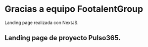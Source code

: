 
# Gracias a equipo FootalentGroup 

Landing page realizada con NextJS. 


## Landing page de proyecto Pulso365. 

